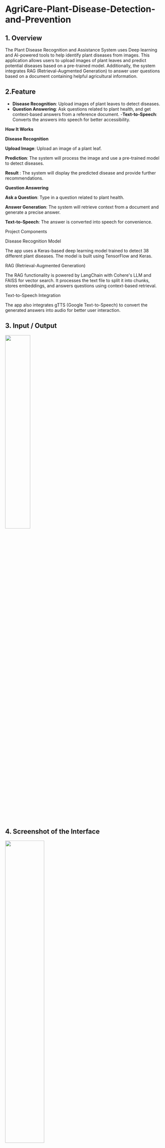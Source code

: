 # AgriCare-Plant-Disease-Detection-and-Prevention
## **1. Overview**
The Plant Disease Recognition and Assistance System uses Deep learning and AI-powered tools to help identify plant diseases from images. This application allows users to upload images of plant leaves and predict potential diseases based on a pre-trained model. Additionally, the system integrates RAG (Retrieval-Augmented Generation) to answer user questions based on a document containing helpful agricultural information.

## **2.Feature**
- **Disease Recognition**: Upload images of plant leaves to detect diseases.
- **Question Answering**: Ask questions related to plant health, and get context-based answers from a reference document.
 -**Text-to-Speech**: Converts the answers into speech for better accessibility.

**How It Works**

**Disease Recognition**

**Upload Image**: Upload an image of a plant leaf.

**Prediction**: The system will process the image and use a pre-trained model to detect diseases.

**Result** : The system will display the predicted disease and provide further recommendations.

**Question Answering**

**Ask a Question**: Type in a question related to plant health.

**Answer Generation**: The system will retrieve context from a document and generate a precise answer.

**Text-to-Speech**: The answer is converted into speech for convenience.

Project Components

Disease Recognition Model

The app uses a Keras-based deep learning model trained to detect 38 different plant diseases. The model is built using TensorFlow and Keras.

RAG (Retrieval-Augmented Generation)

The RAG functionality is powered by LangChain with Cohere's LLM and FAISS for vector search. It processes the text file to split it into chunks, stores embeddings, and answers questions using context-based retrieval.

Text-to-Speech Integration

The app also integrates gTTS (Google Text-to-Speech) to convert the generated answers into audio for better user interaction.

## **3. Input / Output**
<img src="https://postimg.cc/q6zKtwC7][img]https://i.postimg.cc/q6zKtwC7/Screenshot-2024-11-24-at-1-14-24-PM.png[/img]" width="40%" height="40%">

## **4. Screenshot of the Interface**
<img src="https://user-images.githubusercontent.com/7460892/207004468-57fc5284-f747-4b93-9bb7-2ff7f1032837.png" width="50%" height="50%">

